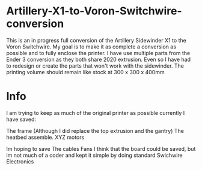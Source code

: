 # Artillery-X1-to-Voron-Switchwire-conversion
This is an in progress full conversion of the Artillery Sidewinder X1 to the Voron Switchwire. My goal is to make it as complete a conversion as possible and to fully enclose the printer. I have use multiple parts from the Ender 3 conversion as they both share 2020 extrusion. Even so I have had to redesign or create the parts that won't work with the sidewinder. 
The printing volume should remain like stock at 300 x 300 x 400mm

# Info
I am trying to keep as much of the original printer as possible currently I have saved:

The frame (Although I did replace the top extrusion and the gantry)
The heatbed assemble.
XYZ motors

Im hoping to save
The cables 
Fans
I think that the board could be saved, but im not much of a coder and kept it simple by doing standard Swichwire Electronics
